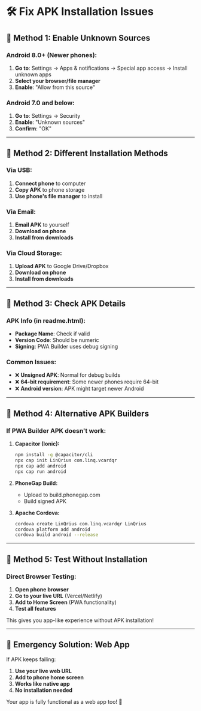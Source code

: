 # 🛠️ Fix APK Installation Issues

## 🎯 **Method 1: Enable Unknown Sources**

### **Android 8.0+ (Newer phones):**
1. **Go to**: Settings → Apps & notifications → Special app access → Install unknown apps
2. **Select your browser/file manager**
3. **Enable**: "Allow from this source"

### **Android 7.0 and below:**
1. **Go to**: Settings → Security
2. **Enable**: "Unknown sources"
3. **Confirm**: "OK"

---

## 🎯 **Method 2: Different Installation Methods**

### **Via USB:**
1. **Connect phone** to computer
2. **Copy APK** to phone storage
3. **Use phone's file manager** to install

### **Via Email:**
1. **Email APK** to yourself
2. **Download on phone**
3. **Install from downloads**

### **Via Cloud Storage:**
1. **Upload APK** to Google Drive/Dropbox
2. **Download on phone**
3. **Install from downloads**

---

## 🎯 **Method 3: Check APK Details**

### **APK Info (in readme.html):**
- **Package Name**: Check if valid
- **Version Code**: Should be numeric
- **Signing**: PWA Builder uses debug signing

### **Common Issues:**
- ❌ **Unsigned APK**: Normal for debug builds
- ❌ **64-bit requirement**: Some newer phones require 64-bit
- ❌ **Android version**: APK might target newer Android

---

## 🎯 **Method 4: Alternative APK Builders**

### **If PWA Builder APK doesn't work:**

1. **Capacitor (Ionic):**
   ```bash
   npm install -g @capacitor/cli
   npx cap init LinQrius com.linq.vcardqr
   npx cap add android
   npx cap run android
   ```

2. **PhoneGap Build:**
   - Upload to build.phonegap.com
   - Build signed APK

3. **Apache Cordova:**
   ```bash
   cordova create LinQrius com.linq.vcardqr LinQrius
   cordova platform add android
   cordova build android --release
   ```

---

## 🎯 **Method 5: Test Without Installation**

### **Direct Browser Testing:**
1. **Open phone browser**
2. **Go to your live URL** (Vercel/Netlify)
3. **Add to Home Screen** (PWA functionality)
4. **Test all features**

This gives you app-like experience without APK installation!

---

## 🚨 **Emergency Solution: Web App**

If APK keeps failing:
1. **Use your live web URL**
2. **Add to phone home screen**
3. **Works like native app**
4. **No installation needed**

Your app is fully functional as a web app too! 📱

